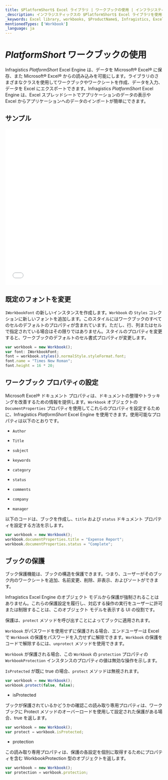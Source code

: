 ```yaml
---
title: $PlatformShort$ Excel ライブラリ | ワークブックの使用 | インフラジスティックス
_description: インフラジスティックスの $PlatformShort$ Excel ライブラリを使用してワークブックおよびワークシートを作成し、データを入力して日付を Microsoft®Excel にエクスポートします。詳細については、$ProductName$ Excel のチュートリアルを参照してください。
_keywords: Excel library, workbooks, $ProductName$, Infragistics, Excel ライブラリ, ワークブック, インフラジスティックス
mentionedTypes: ['Workbook']
_language: ja
---
```

# $PlatformShort$ ワークブックの使用

Infragistics $PlatformShort$ Excel Engine は、データを Microsoft® Excel® に保存、また Microsoft® Excel® からの読み込みを可能にします。ライブラリのさまざまなクラスを使用してワークブックやワークシートを作成、データを入力、データを Excel にエクスポートできます。Infragistics $PlatformShort$ Excel Engine は、Excel スプレッドシートでアプリケーションのデータの表示や Excel からアプリケーションへのデータのインポートが簡単にできます。

## サンプル

<div class="sample-container loading" style="height: 500px">
    <iframe id="excel-library-overview-sample-iframe" src='{environment:dvDemosBaseUrl}/excel/excel-library-operations-on-workbooks' width="100%" height="100%" seamless frameBorder="0" onload="onXPlatSampleIframeContentLoaded(this);"></iframe>
</div>
<sample-button src="excel/excel-library/operations-on-workbooks"></sample-button>


<div class="divider--half"></div>

## 既定のフォントを変更

`IWorkbookFont` の新しいインスタンスを作成します。`Workbook` の `Styles` コレクションに新しいフォントを追加します。このスタイルにはワークブックのすべてのセルのデフォルトのプロパティが含まれています。ただし、行、列またはセルで指定されている場合はその限りではありません。スタイルのプロパティを変更すると、ワークブックのデフォルトのセル書式プロパティが変更します。

```ts
var workbook = new Workbook();
var font: IWorkbookFont;
font = workbook.styles().normalStyle.styleFormat.font;
font.name = "Times New Roman";
font.height = 16 * 20;
```

## ワークブック プロパティの設定

Microsoft Excel® ドキュメント プロパティは、ドキュメントの整理やトラッキングを改善するための情報を提供します。`Workbook` オブジェクトの `DocumentProperties` プロパティを使用してこれらのプロパティを設定するために、Infragistics $PlatformShort$ Excel Engine を使用できます。使用可能なプロパティは以下のとおりです。

- `Author`

- `Title`

- `subject`

- `keywords`

- `category`

- `status`

- `comments`

- `company`

- `manager`

以下のコードは、ブックを作成し、`title` および `status` ドキュメント プロパティを設定する方法を示します。

```ts
var workbook = new Workbook();
workbook.documentProperties.title = "Expense Report";
workbook.documentProperties.status = "Complete";
```

## ブックの保護

ブック保護機能は、ブックの構造を保護できます。つまり、ユーザーがそのブック内のワークシートを追加、名前変更、削除、非表示、およびソートができます。

Infragistics Excel Engine のオブジェクト モデルから保護が強制されることはありません。これらの保護設定を履行し、対応する操作の実行をユーザーに許可または制限することは、このオブジェクト モデルを表示する UI の役割です。

保護は、`protect` メソッドを呼び出すことによってブックに適用されます。

`Workbook` がパスワードを使用せずに保護される場合、エンドユーザーは Excel で `Workbook` の保護をパスワードを入力せずに解除できます。`Workbook` の保護をコードで解除するには、`unprotect` メソッドを使用できます。

`Workbook` が保護される場合、この `Workbook` の `protection` プロパティの `WorkbookProtection` インスタンスのプロパティの値は無効な操作を示します。

`IsProtected` が既に true の場合、`protect` メソッドは無視されます。

```ts
var workbook = new Workbook();
workbook.protect(false, false);
```

- isProtected

ブックが保護されているかどうかの確認この読み取り専用プロパティは、ワークブックに Protect メソッドのオーバーロードを使用して設定された保護がある場合、true を返します。

```ts
var workbook = new Workbook();
var protect = workbook.isProtected;
```

- protection

この読み取り専用プロパティは、保護の各設定を個別に取得するためにプロパティを含む WorkbookProtection 型のオブジェクトを返します。

```ts
var workbook = new Workbook();
var protection = workbook.protection;
```
